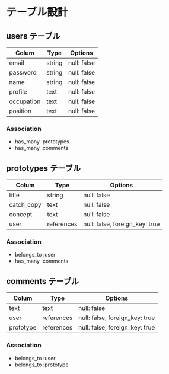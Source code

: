 # テーブル設計

## users テーブル

| Colum      | Type     | Options              |
| ---------- | -------- | -------------------- |
| email      | string   | null: false          |
| password   | string   | null: false          |
| name       | string   | null: false          |
| profile    | text     | null: false          |
| occupation | text     | null: false          |
| position   | text     | null: false          |

### Association

- has_many :prototypes
- has_many :comments

## prototypes テーブル

| Colum       | Type       | Options                        |
| ----------- | ---------- | ------------------------------ |
| title       | string     | null: false                    |
| catch_copy  | text       | null: false                    |
| concept     | text       | null: false                    |
| user        | references | null: false, foreign_key: true |

### Association 
 - belongs_to :user
 - has_many :comments

 ## comments テーブル

| Colum         | Type       | Options                        |
| ------------- | ---------- | ------------------------------ |
| text          | text       | null: false                    |
| user          | references | null: false, foreign_key: true |
| prototype     | references | null: false, foreign_key: true |

### Association
- belongs_to :user
- belongs_to :prototype